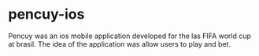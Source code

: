 # pencuy-ios
Pencuy was an ios mobile application developed for the las FIFA world cup at brasil. The idea of the application was allow users 
to play and bet.
